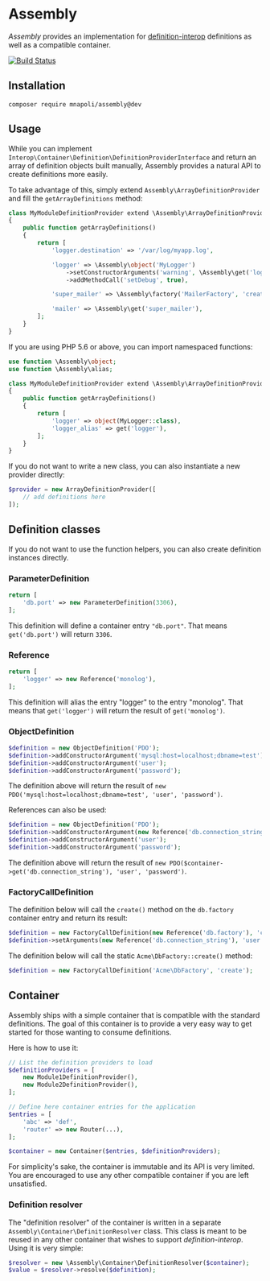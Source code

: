 # Assembly

*Assembly* provides an implementation for [definition-interop](https://github.com/container-interop/definition-interop) definitions as well as a compatible container.

[![Build Status](https://travis-ci.org/mnapoli/assembly.svg?branch=master)](https://travis-ci.org/mnapoli/assembly)

## Installation

```
composer require mnapoli/assembly@dev
```

## Usage

While you can implement `Interop\Container\Definition\DefinitionProviderInterface` and return an array of definition objects built manually, Assembly provides a natural API to create definitions more easily.

To take advantage of this, simply extend `Assembly\ArrayDefinitionProvider` and fill the `getArrayDefinitions` method:

```php
class MyModuleDefinitionProvider extend \Assembly\ArrayDefinitionProvider
{
    public function getArrayDefinitions()
    {
        return [
            'logger.destination' => '/var/log/myapp.log',

            'logger' => \Assembly\object('MyLogger')
                ->setConstructorArguments('warning', \Assembly\get('logger.destination'))
                ->addMethodCall('setDebug', true),

            'super_mailer' => \Assembly\factory('MailerFactory', 'create'),

            'mailer' => \Assembly\get('super_mailer'),
        ];
    }
}
```

If you are using PHP 5.6 or above, you can import namespaced functions:

```php
use function \Assembly\object;
use function \Assembly\alias;

class MyModuleDefinitionProvider extend \Assembly\ArrayDefinitionProvider
{
    public function getArrayDefinitions()
    {
        return [
            'logger' => object(MyLogger::class),
            'logger_alias' => get('logger'),
        ];
    }
}
```

If you do not want to write a new class, you can also instantiate a new provider directly:

```php
$provider = new ArrayDefinitionProvider([
    // add definitions here
]);
```

## Definition classes

If you do not want to use the function helpers, you can also create definition instances directly.

### ParameterDefinition

```php
return [
    'db.port' => new ParameterDefinition(3306),
];
```

This definition will define a container entry `"db.port"`. That means `get('db.port')` will return `3306`.

### Reference

```php
return [
    'logger' => new Reference('monolog'),
];
```

This definition will alias the entry "logger" to the entry "monolog". That means that `get('logger')` will return the result of `get('monolog')`.

### ObjectDefinition

```php
$definition = new ObjectDefinition('PDO');
$definition->addConstructorArgument('mysql:host=localhost;dbname=test');
$definition->addConstructorArgument('user');
$definition->addConstructorArgument('password');
```

The definition above will return the result of `new PDO('mysql:host=localhost;dbname=test', 'user', 'password')`.

References can also be used:

```php
$definition = new ObjectDefinition('PDO');
$definition->addConstructorArgument(new Reference('db.connection_string'));
$definition->addConstructorArgument('user');
$definition->addConstructorArgument('password');
```

The definition above will return the result of `new PDO($container->get('db.connection_string'), 'user', 'password')`.

### FactoryCallDefinition

The definition below will call the `create()` method on the `db.factory` container entry and return its result:

```php
$definition = new FactoryCallDefinition(new Reference('db.factory'), 'create');
$definition->setArguments(new Reference('db.connection_string'), 'user', 'password');
```

The definition below will call the static `Acme\DbFactory::create()` method:

```php
$definition = new FactoryCallDefinition('Acme\DbFactory', 'create');
```

## Container

Assembly ships with a simple container that is compatible with the standard definitions. The goal of this container is to provide a very easy way to get started for those wanting to consume definitions.

Here is how to use it:

```php
// List the definition providers to load
$definitionProviders = [
    new Module1DefinitionProvider(),
    new Module2DefinitionProvider(),
];

// Define here container entries for the application
$entries = [
    'abc' => 'def',
    'router' => new Router(...),
];

$container = new Container($entries, $definitionProviders);
```

For simplicity's sake, the container is immutable and its API is very limited. You are encouraged to use any other compatible container if you are left unsatisfied.

### Definition resolver

The "definition resolver" of the container is written in a separate `Assembly\Container\DefinitionResolver` class. This class is meant to be reused in any other container that wishes to support *definition-interop*. Using it is very simple:

```php
$resolver = new \Assembly\Container\DefinitionResolver($container);
$value = $resolver->resolve($definition);
```
